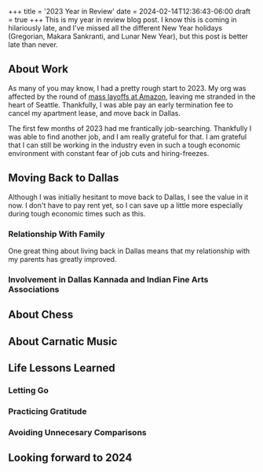 +++
title = '2023 Year in Review'
date = 2024-02-14T12:36:43-06:00
draft = true
+++
This is my year in review blog post. I know this is coming in hilariously late,
and I've missed all the different New Year holidays (Gregorian, Makara Sankranti, and Lunar New Year), but
this post is better late than never.

## About Work
As many of you may know, I had a pretty rough start to 2023. My org was affected by the
round of [mass layoffs at Amazon](https://www.businessinsider.com/amazon-layoffs), leaving me stranded in the heart of
Seattle. Thankfully, I was able pay an early termination fee to cancel my apartment lease, and move back in Dallas.

The first few months of 2023 had me frantically job-searching. Thankfully I was able to find another job, and I am really grateful for that.
I am grateful that I can still be working in the industry even in such a tough economic environment with constant fear of job cuts
and hiring-freezes.

## Moving Back to Dallas
Although I was initially hesitant to move back to Dallas, I see the value in it now. I don't
have to pay rent yet, so I can save up a little more especially during tough economic times such as this.

### Relationship With Family
One great thing about living back in Dallas means that my relationship with my parents has greatly improved.

### Involvement in Dallas Kannada and Indian Fine Arts Associations

## About Chess

## About Carnatic Music

## Life Lessons Learned
### Letting Go
### Practicing Gratitude
### Avoiding Unnecesary Comparisons

## Looking forward to 2024